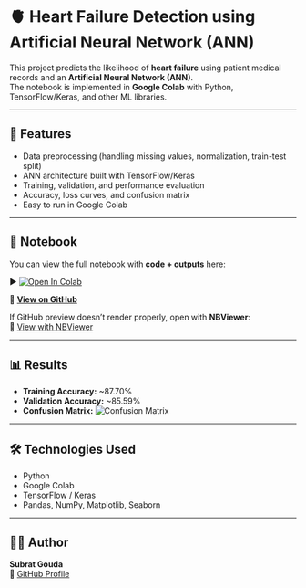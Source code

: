 # 🫀 Heart Failure Detection using Artificial Neural Network (ANN)

This project predicts the likelihood of **heart failure** using patient medical records and an **Artificial Neural Network (ANN)**.  
The notebook is implemented in **Google Colab** with Python, TensorFlow/Keras, and other ML libraries.

---

## 🚀 Features
- Data preprocessing (handling missing values, normalization, train-test split)
- ANN architecture built with TensorFlow/Keras
- Training, validation, and performance evaluation
- Accuracy, loss curves, and confusion matrix
- Easy to run in Google Colab

---

## 📂 Notebook
You can view the full notebook with **code + outputs** here:

▶️ [![Open In Colab](https://colab.research.google.com/assets/colab-badge.svg)](https://colab.research.google.com/drive/1jsT_8glMF45lSD8Q9-XJRuMC78G1F2zc)

🔗 **[View on GitHub](https://github.com/subratgouda000/My-Project/blob/main/Copy_of_Heart_Failure_Prediction_Using_ANN_Model.ipynb)**  


If GitHub preview doesn’t render properly, open with **NBViewer**:  
🔗 [View with NBViewer](https://nbviewer.org/github/subratgouda000/My-Project/blob/main/Copy_of_Heart_Failure_Prediction_Using_ANN_Model.ipynb)

---

## 📊 Results
- **Training Accuracy:** ~87.70%  
- **Validation Accuracy:** ~85.59%  
- **Confusion Matrix:** ![Confusion Matrix](confusion_matrix.png)

---

## 🛠️ Technologies Used
- Python  
- Google Colab  
- TensorFlow / Keras  
- Pandas, NumPy, Matplotlib, Seaborn  

---

## 👨‍💻 Author
**Subrat Gouda**  
🔗 [GitHub Profile](https://github.com/subratgouda000)

